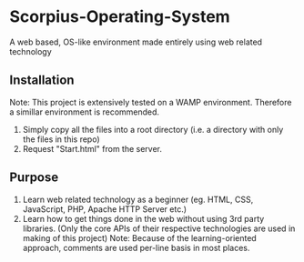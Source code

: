 # Scorpius-Operating-System
A web based, OS-like environment made entirely using web related technology

Installation
------------
Note: This project is extensively tested on a WAMP environment. Therefore a simillar environment is recommended.
1. Simply copy all the files into a root directory (i.e. a directory with only the files in this repo)
2. Request "Start.html" from the server.

Purpose
-------
1. Learn web related technology as a beginner (eg. HTML, CSS, JavaScript, PHP, Apache HTTP Server etc.)
2. Learn how to get things done in the web without using 3rd party libraries.
(Only the core APIs of their respective technologies are used in making of this project)
Note: Because of the learning-oriented approach, comments are used per-line basis in most places.
